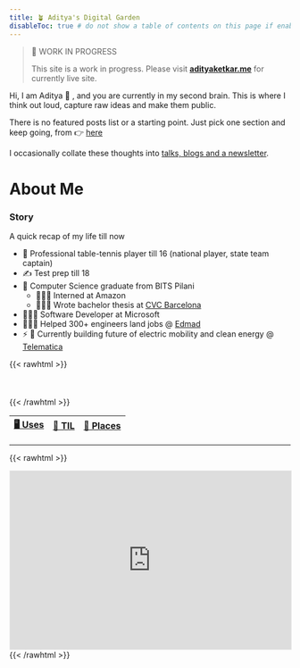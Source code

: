 ```yaml
---
title: 🪴 Aditya's Digital Garden
disableToc: true # do not show a table of contents on this page if enabled
---
```


> 🚧 WORK IN PROGRESS
> 
>  This site is a work in progress. 
>  Please visit [**adityaketkar.me**](https://adityaketkar.me) for currently live site.

Hi, I am Aditya 👋 , and you are currently in my second brain. This is where I think out loud, capture raw ideas and make them public. 

There is no featured posts list or a starting point. Just pick one section and keep going, from 👉 [here](notes)

I occasionally collate these thoughts into [talks, blogs and a newsletter](notes/talks-blogs-and-newsletter).

# About Me

### Story
A quick recap of my life till now
- 🏓 Professional table-tennis player till 16 (national player, state team captain)
- ✍️ Test prep till 18
- 🏫 Computer Science graduate from BITS Pilani
  - 👨🏻‍💻 Interned at Amazon
  - 🧑🏻‍🔬 Wrote bachelor thesis at [CVC Barcelona](http://www.cvc.uab.es/)
- 🧑🏻‍💼 Software Developer at Microsoft 
- 🧑🏻‍🏫 Helped 300+ engineers land jobs @ [Edmad](https://edmad.io/)
-  ⚡️ 🚗 Currently building future of electric mobility and clean energy @ [Telematica](https://telematica.so)

<!-- ### Care -->
<!-- Things I care deeply about: -->
<!-- - [Sustainability](notes/sustainability) -->

{{< rawhtml >}}
<br/>
<br/>
<br/>
<br/>
{{< /rawhtml >}}

| [🖥 Uses](notes/uses) | [🧠 TIL](notes/til.md) | [📍 Places](notes/places.md) 
| --- | ----------- | ----  | 
 

---

{{< rawhtml >}}
  <iframe src="https://ketkar.substack.com/embed" width="100%" height="320" style="border:1px solid #EEE; background:white;" frameborder="0" scrolling="no"></iframe>
{{< /rawhtml >}}